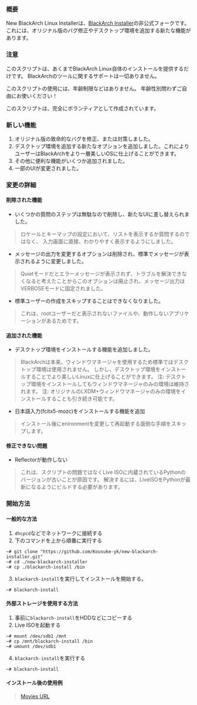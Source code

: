 ### 概要
New BlackArch Linux Installerは、[BlackArch Installer](https://github.com/BlackArch/blackarch-installer)の非公式フォークです。
これには、オリジナル版のバグ修正やデスクトップ環境を追加する新たな機能があります。

### 注意
このスクリプトは、あくまでBlackArch Linux自体のインストールを提供するだけです。
BlackArchのツールに関するサポートは一切ありません。

このスクリプトの使用には、年齢制限などはありません。
年齢性別問わずご自由にお使いください！

このスクリプトは、完全にボランティアとして作成されています。

### 新しい機能
1. オリジナル版の致命的なバグを修正、または対策しました。
2. デスクトップ環境を追加する新たなオプションを追加しました。これによりユーザーはBlackArchをより一層美しいOSに仕上げることができます。
3. その他に便利な機能がいくつか追加されました。
4. 一部のUIが変更されました。

### 変更の詳細

#### 削除された機能
- いくつかの質問のステップは無駄なので削除し、新たなUIに差し替えられました。
> ロケールとキーマップの設定において、リストを表示するか質問するのではなく、
入力画面に直接、わかりやすく表示するようにしました。

- メッセージの出力を変更するオプションは削除され、標準でメッセージが表示されるように変更しました。
> Quietモードだとエラーメッセージが表示されず、トラブルを解決できなくなると考えたことからこのオプションは廃止され、メッセージ出力はVERBOSEモードに固定されました。

- 標準ユーザーの作成をスキップすることはできなくなりました。
> これは、rootユーザーだと表示されないファイルや、動作しないアプリケーションがあるためです。

#### 追加された機能
- デスクトップ環境をインストールする機能を追加しました。
> BlackArchは本来、ウィンドウマネージャを使用するため標準ではデスクトップ環境は使用されません。
しかし、デスクトップ環境をインストールすることでより美しいLinuxに仕上げることができます。
注: デスクトップ環境をインストールしてもウィンドウマネージャのみの環境は維持されます。
注: オリジナルのLXDM+ウィンドウマネージャのみの環境をインストールすることも引き続き可能です。

- 日本語入力(fcitx5-mozc)をインストールする機能を追加
> インストール後にenironmentを変更して再起動する面倒な手順をスキップします。

#### 修正できない問題
- Reflectorが動作しない
> これは、スクリプトの問題ではなくLive ISOに内蔵されているPythonのバージョンが古いことが原因です。
解決するには、LiveISOをPythonが最新になるようにビルドする必要があります。

### 開始方法
#### 一般的な方法
1. `dhcpcd`などでネットワークに接続する
2. 下のコマンドを上から順番に実行する
```
~# git clone "https://github.com/Kousuke-yk/new-blackarch-installer.git"
~# cd ./new-blackarch-installer
~# cp ./blackarch-install /bin
```

3. `blackarch-install`を実行してインストールを開始する。
```
~# blackarch-install
```

#### 外部ストレージを使用する方法
1. 事前に`blackarch-install`をHDDなどにコピーする
2. Live ISOを起動する

```
~# mount /dev/sdb1 /mnt
~# cp /mnt/blackarch-install /bin
~# umount /dev/sdb1
```

4. `blackarch-install`を実行する
```
~# blackarch-install
```

#### インストール後の使用例


> [Movies URL](https://youtu.be/_nIWi3kOkgU)
